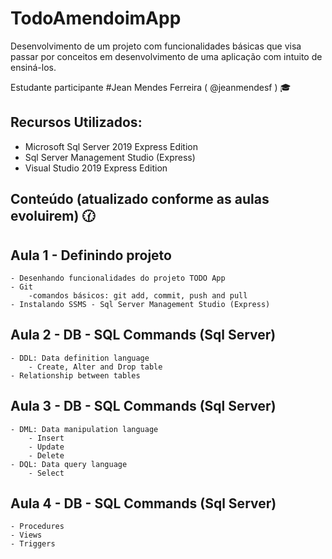 # TodoAmendoimApp

Desenvolvimento de um projeto com funcionalidades básicas que visa passar por conceitos em desenvolvimento de uma aplicação com intuito de ensiná-los.

Estudante participante #Jean Mendes Ferreira ( @jeanmendesf ) :mortar_board:

## Recursos Utilizados:

- Microsoft Sql Server 2019 Express Edition
- Sql Server Management Studio (Express)
- Visual Studio 2019 Express Edition

## Conteúdo (atualizado conforme as aulas evoluirem) :clock130:

## Aula 1 - Definindo projeto
	- Desenhando funcionalidades do projeto TODO App
	- Git 
		-comandos básicos: git add, commit, push and pull
	- Instalando SSMS - Sql Server Management Studio (Express)
	
## Aula 2 - DB - SQL Commands (Sql Server)
	- DDL: Data definition language
		- Create, Alter and Drop table
	- Relationship between tables

## Aula 3 - DB - SQL Commands (Sql Server)
	- DML: Data manipulation language
		- Insert
		- Update
		- Delete
	- DQL: Data query language
		- Select

## Aula 4 - DB - SQL Commands (Sql Server)
    - Procedures
	- Views
	- Triggers
